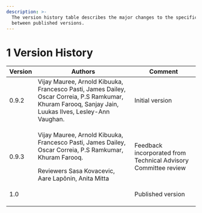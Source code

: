 ```yaml
---
description: >-
  The version history table describes the major changes to the specifications
  between published versions.
---
```


# 1 Version History

| Version | Authors                                                                                                                                                                   | Comment                                                        |
| ------- | ------------------------------------------------------------------------------------------------------------------------------------------------------------------------- | -------------------------------------------------------------- |
| 0.9.2   | Vijay Mauree, Arnold Kibuuka, Francesco Pasti, James Dailey, Oscar Correia, P.S Ramkumar, Khuram Farooq, Sanjay Jain, Luukas Ilves, Lesley-Ann Vaughan.                   | Initial version                                                |
| 0.9.3   | <p>Vijay Mauree, Arnold Kibuuka, Francesco Pasti, James Dailey, Oscar Correia, P.S Ramkumar, Khuram Farooq.</p><p>Reviewers Sasa Kovacevic, Aare Lapõnin, Anita Mitta</p> | Feedback incorporated from Technical Advisory Committee review |
| 1.0     |                                                                                                                                                                           | Published version                                              |
|         |                                                                                                                                                                           |                                                                |
|         |                                                                                                                                                                           |                                                                |
|         |                                                                                                                                                                           |                                                                |
